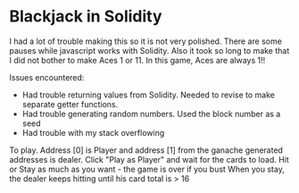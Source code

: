 # Blackjack in Solidity

I had a lot of trouble making this so it is not very polished. 
There are some pauses while javascript works with Solidity. 
Also it took so long to make that I did not bother to make Aces 1 or 11. In this game, Aces are always 1!!

Issues encountered:
- Had trouble returning values from Solidity. Needed to revise to make separate getter functions.
- Had trouble generating random numbers. Used the block number as a seed
- Had trouble with my stack overflowing

To play.
Address [0] is Player and address [1] from the ganache generated addresses is dealer.
Click "Play as Player" and wait for the cards to load.
Hit or Stay as much as you want - the game is over if you bust
When you stay, the dealer keeps hitting until his card total is > 16
